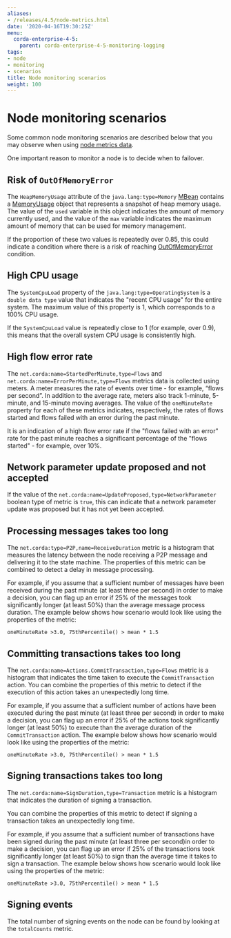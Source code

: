 ```yaml
---
aliases:
- /releases/4.5/node-metrics.html
date: '2020-04-16T19:30:25Z'
menu:
  corda-enterprise-4-5:
    parent: corda-enterprise-4-5-monitoring-logging
tags:
- node
- monitoring
- scenarios
title: Node monitoring scenarios
weight: 100
---
```



# Node monitoring scenarios

Some common node monitoring scenarios are described below that you may observe when using [node metrics data](../../node-metrics.md).

One important reason to monitor a node is to decide when to failover.

## Risk of `OutOfMemoryError`

The `HeapMemoryUsage` attribute of the `java.lang:type=Memory` [MBean](https://docs.oracle.com/javase/tutorial/jmx/mbeans/index.html) contains a [MemoryUsage](https://docs.oracle.com/javase/8/docs/api/java/lang/management/MemoryUsage.html) object that represents a snapshot of heap memory usage. The value of the `used` variable in this object indicates the amount of memory currently used, and the value of the `max` variable indicates the maximum amount of memory that can be used for memory management.

If the proportion of these two values is repeatedly over 0.85, this could indicate a condition where there is a risk of reaching [OutOfMemoryError](https://docs.oracle.com/javase/8/docs/api/java/lang/OutOfMemoryError.html) condition.

## High CPU usage

The `SystemCpuLoad` property of the `java.lang:type=OperatingSystem` is a `double data type` value that indicates the "recent CPU usage" for the entire system. The maximum value of this property is 1, which corresponds to a 100% CPU usage.

If the `SystemCpuLoad` value is repeatedly close to 1 (for example, over 0.9), this means that the overall system CPU usage is consistently high.

## High flow error rate

The `net.corda:name=StartedPerMinute,type=Flows` and `net.corda:name=ErrorPerMinute,type=Flows` metrics data is collected using meters. A meter measures the rate of events over time - for example, “flows per second”. In addition to the average rate, meters also track 1-minute, 5-minute, and 15-minute moving averages. The value of the `oneMinuteRate` property for each of these metrics indicates, respectively, the rates of flows started and flows failed with an error during the past minute.

It is an indication of a high flow error rate if the "flows failed with an error" rate for the past minute reaches a significant percentage of the "flows started" - for example, over 10%.

## Network parameter update proposed and not accepted

If the value of the `net.corda:name=UpdateProposed,type=NetworkParameter` boolean type of metric is `true`, this can indicate that a network parameter update was proposed but it has not yet been accepted.

## Processing messages takes too long

The `net.corda:type=P2P,name=ReceiveDuration` metric is a histogram that measures the latency between the node receiving a P2P message and delivering it to the state machine. The properties of this metric can be combined to detect a delay in message processing.

For example, if you assume that a sufficient number of messages have been received during the past minute (at least three per second) in order to make a decision, you can flag up an error if 25% of the messages took significantly longer (at least 50%) than the average message process duration. The example below shows how scenario would look like using the properties of the metric:

`oneMinuteRate >3.0, 75thPercentile() > mean * 1.5`

## Committing transactions takes too long

The `net.corda:name=Actions.CommitTransaction,type=Flows` metric is a histogram that indicates the time taken to execute the `CommitTransaction` action. You can combine the properties of this metric to detect if the execution of this action takes an unexpectedly long time.

For example, if you assume that a sufficient number of actions have been executed during the past minute (at least three per second) in order to make a decision, you can flag up an error if 25% of the actions took significantly longer (at least 50%) to execute than the average duration of the `CommitTransaction` action. The example below shows how scenario would look like using the properties of the metric:

`oneMinuteRate >3.0, 75thPercentile() > mean * 1.5`

## Signing transactions takes too long

The `net.corda:name=SignDuration,type=Transaction` metric is a histogram that indicates the duration of signing a transaction.

You can combine the properties of this metric to detect if signing a transaction takes an unexpectedly long time.

For example, if you assume that a sufficient number of transactions have been signed during the past minute (at least three per second)in order to make a decision, you can flag up an error if 25% of the transactions took significantly longer (at least 50%) to sign than the average time it takes to sign a transaction. The example below shows how scenario would look like using the properties of the metric:

`oneMinuteRate >3.0, 75thPercentile() > mean * 1.5`

## Signing events

The total number of signing events on the node can be found by looking at the `totalCounts` metric.
